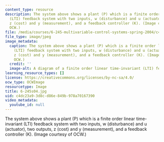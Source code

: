 ```yaml
---
content_type: resource
description: The system above shows a plant (P) which is a finite order linear time-invariant
  (LTI) feedback system with two inputs, w (disturbance) and u (actuator), two outputs,
  z (cost) and y (measurement), and a feedback controller (K). (Image courtesy of
  OCW.)
file: /media/courses/6-245-multivariable-control-systems-spring-2004/c4dc23a93d8cd86e849b978a70167390_6-245s04.jpg
file_type: image/jpeg
image_metadata:
  caption: The system above shows a plant (P) which is a finite order linear time-invariant
    (LTI) feedback system with two inputs, w (disturbance) and u (actuator), two outputs,
    z (cost) and y (measurement), and a feedback controller (K). (Image courtesy of
    OCW.)
  credit: ''
  image-alt: A diagram of a finite order linear time-invariant (LTI) feedback system.
learning_resource_types: []
license: https://creativecommons.org/licenses/by-nc-sa/4.0/
ocw_type: OCWImage
resourcetype: Image
title: 6-245s04.jpg
uid: c4dc23a9-3d8c-d86e-849b-978a70167390
video_metadata:
  youtube_id: null
---
```

The system above shows a plant (P) which is a finite order linear time-invariant (LTI) feedback system with two inputs, w (disturbance) and u (actuator), two outputs, z (cost) and y (measurement), and a feedback controller (K). (Image courtesy of OCW.)